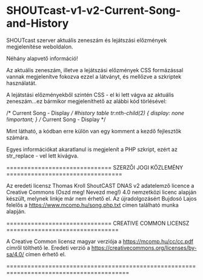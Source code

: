 # SHOUTcast-v1-v2-Current-Song-and-History
SHOUTcast szerver aktuális zeneszám és lejátszási előzmények megjelenítése weboldalon.

Néhány alapvető információ!

Az aktuális zeneszám, illetve a lejátszási előzmények CSS formázással 
vannak megjelenítve fokozva ezzel a látványt, és mellőzve a szkriptek használatát.

A lejátstási előzményekből szintén CSS - el ki lett vágva az aktuális zeneszám...ez bármikor megjeleníthető az alábbi kód törlésével:

/* Current Song - Display */
#history table tr:nth-child(2) {
    display: none !important;
}
/* Current Song - Display */

Mint látható, a kódban erre külön van egy komment a kezdő fejlesztők számára.

Egyes információkat akaratlanul is megjelenít a PHP szkript, ezért az str_replace - vel lett kivágva.

==============================  SZERZŐI JOGI KÖZLEMÉNY  =================================
   
Az eredeti licensz Thomas Kroll ShoutCAST DNAS v2 adatelemző licence a Creative Commons 
(Oszd meg! Nevezd meg!) 4.0 nemzetközi licenc alapján készült, melynek linkje már nem érhető el.
Az újradolgozásért Bujdosó Lajos felelős a https://www.mcomp.hu/song.php.txt 
címen található munka alapján.
   
==============================  CREATIVE COMMON LICENSZ  ================================

A Creative Common licensz magyar verziója a https://mcomp.hu/cc/cc.pdf címről tölthető le.
Eredeti verzió a https://creativecommons.org/licenses/by-sa/4.0/ címen érhető el.

=========================================================================================
